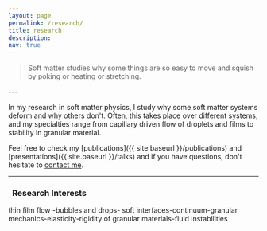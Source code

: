 ```yaml
---
layout: page
permalink: /research/
title: research
description:
nav: true
---
```


<blockquote>
<i class="fas fa-quote-left"></i> Soft matter studies why some things are so easy to move and squish by poking or heating or stretching.
</blockquote>
---

In my research in soft matter physics, I study why some soft matter systems deform and why others don't.  Often, this takes place over different systems, and my specialties range from capillary driven flow of droplets and films to stability in granular material.


Feel free to check my [publications]({{ site.baseurl }}/publications) and [presentations]({{ site.baseurl }}/talks) and if you have questions, don't hesitate to [contact me](mailto:{{site.email}}).

---

### <i class="fa fa-search" aria-hidden="true"></i>&nbsp; Research Interests
 thin film flow -bubbles and drops- soft interfaces-continuum-granular mechanics-elasticity-rigidity of granular materials-fluid instabilities
